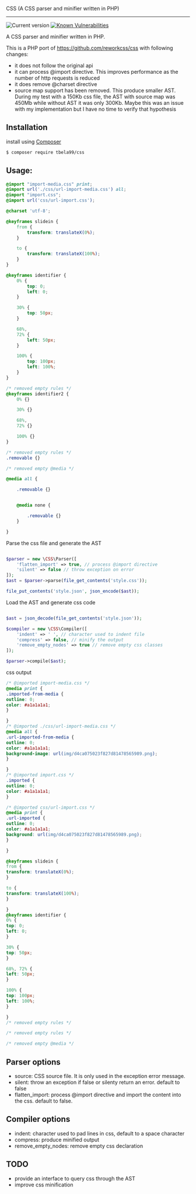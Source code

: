 CSS (A CSS parser and minifier written in PHP)
____

![Current version](https://img.shields.io/badge/dynamic/json?label=current%20version&query=version&url=https%3A%2F%2Fraw.githubusercontent.com%2Ftbela99%2Fcss%2Fmaster%2Fcomposer.json) [![Known Vulnerabilities](https://snyk.io/test/github/tbela99/gzip/badge.svg)](https://snyk.io/test/github/tbela99/css) 

A CSS parser and minifier written in PHP.

This is a PHP port of https://github.com/reworkcss/css with following changes:

- it does not follow the original api
- it can process @import directive. This improves performance as the number of http requests is reduced
- it does remove @charset directive
- source map support has been removed. This produce smaller AST. During my test with a 150Kb css file, the AST with source map was 450Mb while without AST it was only 300Kb. Maybe this was an issue with my implementation but I have no time to verify that hypothesis

## Installation

install using [Composer](https://getcomposer.org/)

```bash
$ composer require tbela99/css
```

## Usage:

```css
@import "import-media.css" print;
@import url('./css/url-import-media.css') all;
@import "import.css";
@import url('css/url-import.css');

@charset 'utf-8';

@keyframes slidein {
	from {
		transform: translateX(0%);
	}

	to {
		transform: translateX(100%);
	}
}

@keyframes identifier {
	0% {
		top: 0;
		left: 0;
	}

	30% {
		top: 50px;
	}

	68%,
	72% {
		left: 50px;
	}

	100% {
		top: 100px;
		left: 100%;
	}
}

/* removed empty rules */
@keyframes identifier2 {
	0% {}

	30% {}

	68%,
	72% {}

	100% {}
}

/* removed empty rules */
.removable {}

/* removed empty @media */

@media all {

	.removable {}


	@media none {

		.removable {}
	}

}
```

Parse the css file and generate the AST

```php

$parser = new \CSS\Parser([
    'flatten_import' => true, // process @import directive
    'silent' => false // throw exception on error
]);
$ast = $parser->parse(file_get_contents('style.css'));

file_put_contents('style.json', json_encode($ast));
```

Load the AST and generate css code 

```php

$ast = json_decode(file_get_contents('style.json'));

$compiler = new \CSS\Compiler([
    'indent' => ' ', // character used to indent file
    'compress' => false, // minify the output
    'remove_empty_nodes' => true // remove empty css classes
]);

$parser->compile($ast);

```

css output

```css
/* @imported import-media.css */
@media print {
.imported-from-media {
outline: 0;
color: #a1a1a1a1;
}

}
/* @imported ./css/url-import-media.css */
@media all {
.url-imported-from-media {
outline: 0;
color: #a1a1a1a1;
background-image: url(img/d4ca075023f827d81478565989.png);
}

}
/* @imported import.css */
.imported {
outline: 0;
color: #a1a1a1a1;
}

/* @imported css/url-import.css */
@media print {
.url-imported {
outline: 0;
color: #a1a1a1a1;
background: url(img/d4ca075023f827d81478565989.png);
}

}

@keyframes slidein {
from {
transform: translateX(0%);
}

to {
transform: translateX(100%);
}

}
@keyframes identifier {
0% {
top: 0;
left: 0;
}

30% {
top: 50px;
}

68%, 72% {
left: 50px;
}

100% {
top: 100px;
left: 100%;
}

}
/* removed empty rules */

/* removed empty rules */

/* removed empty @media */

```


## Parser options

- source: CSS source file. It is only used in the exception error message.
- silent: throw an exception if false or silenty return an error. default to false
- flatten_import: process @import directive and import the content into the css. default to false.

## Compiler options

- indent: character used to pad lines in css, default to a space character
- compress: produce minified output
- remove_empty_nodes: remove empty css declaration

## TODO 

- provide an interface to query css through the AST
- improve css minification